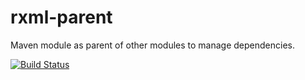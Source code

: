 # rxml-parent

Maven module as parent of other modules to manage dependencies.

[![Build Status](https://travis-ci.org/mlit-de/rxml-parent.svg?branch=master)](https://travis-ci.org/mlit-de/rxml-parent)